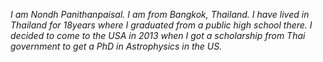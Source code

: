 *I am Nondh Panithanpaisal. I am from Bangkok, Thailand. I have lived in Thailand for 18years where I graduated from a public high school there. I decided to come to the USA in 2013 when I got a scholarship from Thai government to get a PhD in Astrophysics in the US.*